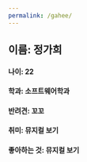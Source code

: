 ```yaml
---
permalink: /gahee/
---
```

## 이름: 정가희
#### 나이: 22
#### 학과: 소프트웨어학과
#### 반려견: 꼬꼬
#### 취미: 뮤지컬 보기
#### 좋아하는 것: 뮤지컬 보기